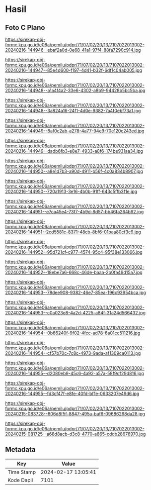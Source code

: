 # Hasil

## Foto C Plano

https://sirekap-obj-formc.kpu.go.id/e06a/pemilu/pdpr/71/07/02/20/13/7107022013002-20240216-144946--ebaf2a0d-0e68-41a1-97f4-88fa7290c914.jpg

https://sirekap-obj-formc.kpu.go.id/e06a/pemilu/pdpr/71/07/02/20/13/7107022013002-20240216-144947--85e4d600-f197-4d41-b32f-6df1c04ab005.jpg

https://sirekap-obj-formc.kpu.go.id/e06a/pemilu/pdpr/71/07/02/20/13/7107022013002-20240216-144948--a1a4f4a2-33e6-4302-a8b9-94428b5bc5ba.jpg

https://sirekap-obj-formc.kpu.go.id/e06a/pemilu/pdpr/71/07/02/20/13/7107022013002-20240216-144948--3a824a16-24f1-4d0e-9382-7a4f0ebf73a1.jpg

https://sirekap-obj-formc.kpu.go.id/e06a/pemilu/pdpr/71/07/02/20/13/7107022013002-20240216-144949--8af0c2ab-a278-4a77-94e9-70e120c243ed.jpg

https://sirekap-obj-formc.kpu.go.id/e06a/pemilu/pdpr/71/07/02/20/13/7107022013002-20240216-144949--dadb6fb3-e8e7-4933-a8f6-174be931aa34.jpg

https://sirekap-obj-formc.kpu.go.id/e06a/pemilu/pdpr/71/07/02/20/13/7107022013002-20240216-144950--a8e1d7b3-a90d-4911-b56f-4c0a834b8907.jpg

https://sirekap-obj-formc.kpu.go.id/e06a/pemilu/pdpr/71/07/02/20/13/7107022013002-20240216-144950--720a1913-3e16-4b0b-91ff-643c5ffb3f1e.jpg

https://sirekap-obj-formc.kpu.go.id/e06a/pemilu/pdpr/71/07/02/20/13/7107022013002-20240216-144951--e7ca45e4-73f7-4b9d-8d57-bb46fa264b92.jpg

https://sirekap-obj-formc.kpu.go.id/e06a/pemilu/pdpr/71/07/02/20/13/7107022013002-20240216-144951--2cd5581c-8371-48cb-8bf6-01baa80cf3c9.jpg

https://sirekap-obj-formc.kpu.go.id/e06a/pemilu/pdpr/71/07/02/20/13/7107022013002-20240216-144952--95d721cf-c977-4574-95c4-95f38e133066.jpg

https://sirekap-obj-formc.kpu.go.id/e06a/pemilu/pdpr/71/07/02/20/13/7107022013002-20240216-144952--18ebe7a6-668c-46de-baaa-2b0fa49d15a7.jpg

https://sirekap-obj-formc.kpu.go.id/e06a/pemilu/pdpr/71/07/02/20/13/7107022013002-20240216-144953--78dee908-9382-46e7-85ea-196c93954bca.jpg

https://sirekap-obj-formc.kpu.go.id/e06a/pemilu/pdpr/71/07/02/20/13/7107022013002-20240216-144953--c0a023e8-4a2d-4225-a84f-31a24d566432.jpg

https://sirekap-obj-formc.kpu.go.id/e06a/pemilu/pdpr/71/07/02/20/13/7107022013002-20240216-144954--0b66240f-9f02-4fcc-ad78-6a01cc511216.jpg

https://sirekap-obj-formc.kpu.go.id/e06a/pemilu/pdpr/71/07/02/20/13/7107022013002-20240216-144954--cf57b70c-7c8c-4973-9ada-af1309ca0113.jpg

https://sirekap-obj-formc.kpu.go.id/e06a/pemilu/pdpr/71/07/02/20/13/7107022013002-20240216-144955--d2080eb9-45c6-4a92-a57a-58f9df29d816.jpg

https://sirekap-obj-formc.kpu.go.id/e06a/pemilu/pdpr/71/07/02/20/13/7107022013002-20240216-144955--fd3cf47f-e8fe-40fd-bf1e-0633207e49d6.jpg

https://sirekap-obj-formc.kpu.go.id/e06a/pemilu/pdpr/71/07/02/20/13/7107022013002-20240215-083728--806d8f5f-8847-495a-baf6-09686268da28.jpg

https://sirekap-obj-formc.kpu.go.id/e06a/pemilu/pdpr/71/07/02/20/13/7107022013002-20240215-081725--a68d8acb-d3c8-4770-a865-cddb28676970.jpg


## Metadata

| Key        | Value               |
| ---------- | ------------------- |
| Time Stamp | 2024-02-17 13:05:41 |
| Kode Dapil | 7101                |



